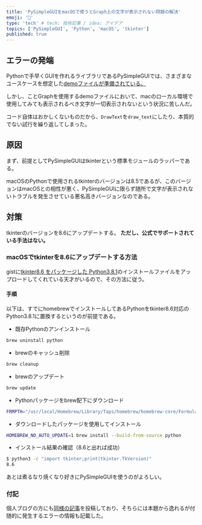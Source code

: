 ```yaml
---
title: 'PySimpleGUIをmacOSで使うとGraph上の文字が表示されない問題の解決'
emoji: '📑'
type: 'tech' # tech: 技術記事 / idea: アイデア
topics: ['PySimpleGUI', 'Python', 'macOS', 'tkinter']
published: true
---
```


## エラーの発端

Pythonで手早くGUIを作れるライブラリであるPySimpleGUIでは、さまざまなユースケースを想定した[demoファイルが準備されている。](https://github.com/PySimpleGUI/PySimpleGUI/tree/master/DemoPrograms)

しかし、ことGraphを使用するdemoファイルにおいて、macのローカル環境で使用してみても表示されるべき文字が一切表示されないという状況に苦しんだ。

コード自体はおかしくないものだから、`DrawText`を`draw_text`にしたり、本質的でない試行を繰り返してしまった。

## 原因

まず、前提としてPySimpleGUIはtkinterという標準モジュールのラッパーである。

macOSのPythonで使用されるtkinterのバージョンは8.5であるが、このバージョンはmacOSとの相性が悪く、PySimpleGUIに限らず随所で文字が表示されないトラブルを発生させている悪名高きバージョンなのである。

## 対策

tkinterのバージョンを8.6にアップデートする。
**ただし、公式でサポートされている手法はない。**

### macOSでtkinterを8.6にアップデートする方法

gistに[tkinter8.6 をパッケージした Python3.8.1](https://gist.github.com/iexa/2ac761bfd96ab78988b76c030d54a5b8)のインストールファイルをアップロードしてくれている天才がいるので、その方法に従う。

#### 手順

以下は、すでにhomebrewでインストールしてあるPythonをtkinter8.6対応のPython3.8.1に置換するというのが前提である。

- 既存Pythonのアンインストール

```bash
brew uninstall python
```

- brewのキャッシュ削除

```bash
brew cleanup
```

- brewのアップデート

```bash
brew update
```

- Pythonパッケージをbrew配下にダウンロード

```bash
FRMPTH="/usr/local/Homebrew/Library/Taps/homebrew/homebrew-core/Formula/python.rb"; rm $FRMPTH; curl -L -o $FRMPTH https://gist.github.com/iexa/2ac761bfd96ab78988b76c030d54a5b8/raw/python-with-tcl.rb
```

- ダウンロードしたパッケージを使用してインストール

```bash
HOMEBREW_NO_AUTO_UPDATE=1 brew install --build-from-source python
```

- インストール結果の確認（8.6と出れば成功）

```bash
$ python3 -c "import tkinter;print(tkinter.TkVersion)"
8.6
```

あとは煮るなり焼くなり好きにPySimpleGUIを使うのがよろしい。

### 付記

個人ブログの方にも[同様の記事](https://dev.thanaism.com/200925_pysimplegui/)を投稿しており、そちらには本題から逸れるが付随的に発生するエラーの情報も記載した。
